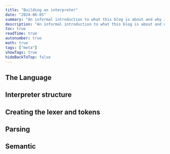 ```yaml
---
title: "Building an interpreter"
date: "2024-06-05"
summary: "An informal introduction to what this blog is about and why I am starting it."
description: "An informal introduction to what this blog is about and why I am starting it."
toc: true
readTime: true
autonumber: true
math: true
tags: ["meta"]
showTags: true
hideBackToTop: false
---
```


## The Language

## Interpreter structure

## Creating the lexer and tokens

## Parsing

## Semantic 
